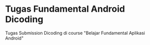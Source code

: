 # Tugas Fundamental Android Dicoding
Tugas Submission Dicoding di course "Belajar Fundamental Aplikasi Android"
